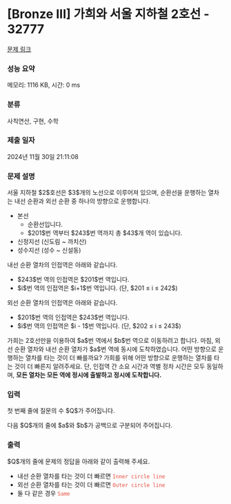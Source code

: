 # [Bronze III] 가희와 서울 지하철 2호선 - 32777 

[문제 링크](https://www.acmicpc.net/problem/32777) 

### 성능 요약

메모리: 1116 KB, 시간: 0 ms

### 분류

사칙연산, 구현, 수학

### 제출 일자

2024년 11월 30일 21:11:08

### 문제 설명

<p>서울 지하철 $2$호선은 $3$개의 노선으로 이루어져 있으며, 순환선을 운행하는 열차는 내선 순환과 외선 순환 중 하나의 방향으로 운행합니다.</p>

<ul>
	<li>본선
	<ul>
		<li>순환선입니다. </li>
		<li>$201$번 역부터 $243$번 역까지 총 $43$개 역이 있습니다.</li>
	</ul>
	</li>
	<li>신정지선 (신도림 ~ 까치산)</li>
	<li>성수지선 (성수 ~ 신설동)</li>
</ul>

<p>내선 순환 열차의 인접역은 아래와 같습니다.</p>

<ul>
	<li>$243$번 역의 인접역은 $201$번 역입니다.</li>
	<li>$i$번 역의 인접역은 $i+1$번 역입니다. (단, $201 ≤ i ≤ 242$)</li>
</ul>

<p>외선 순환 열차의 인접역은 아래와 같습니다.</p>

<ul>
	<li>$201$번 역의 인접역은 $243$번 역입니다.</li>
	<li>$i$번 역의 인접역은 $i - 1$번 역입니다. (단, $202 ≤ i ≤ 243$)</li>
</ul>

<p>가희는 2호선만을 이용하여 $a$번 역에서 $b$번 역으로 이동하려고 합니다. 마침, 외선 순환 열차와 내선 순환 열차가 $a$번 역에 동시에 도착하였습니다. 어떤 방향으로 운행하는 열차를 타는 것이 더 빠를까요? 가희를 위해 어떤 방향으로 운행하는 열차를 타는 것이 더 빠른지 알려주세요. 단, 인접역 간 소요 시간과 역별 정차 시간은 모두 동일하며, <strong>모든 열차는 모든 역에 정시에 출발하고 정시에 도착합니다.</strong></p>

### 입력 

 <p>첫 번째 줄에 질문의 수 $Q$가 주어집니다.</p>

<p>다음 $Q$개의 줄에 $a$와 $b$가 공백으로 구분되어 주어집니다.</p>

### 출력 

 <p>$Q$개의 줄에 문제의 정답을 아래와 같이 출력해 주세요.</p>

<ul>
	<li>내선 순환 열차를 타는 것이 더 빠르면 <span style="color:#e74c3c;"><code>Inner circle line</code></span></li>
	<li>외선 순환 열차를 타는 것이 더 빠르면 <span style="color:#e74c3c;"><code>Outer circle line</code></span></li>
	<li>둘 다 같은 경우 <span style="color:#e74c3c;"><code>Same</code></span></li>
</ul>

